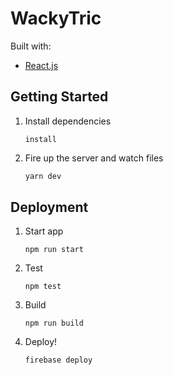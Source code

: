 # WackyTric


Built with:

- [React.js](https://reactjs.org/docs/getting-started.html)

## Getting Started

1. Install dependencies

   ```npm
   install
   ```

2. Fire up the server and watch files

   ```bash
   yarn dev
   ```

## Deployment

1. Start app
   ```
   npm run start
   ```
2. Test

   ```
   npm test
   ```

3. Build
   ```
   npm run build
   ```
4. Deploy!

   ```
   firebase deploy
   ```


